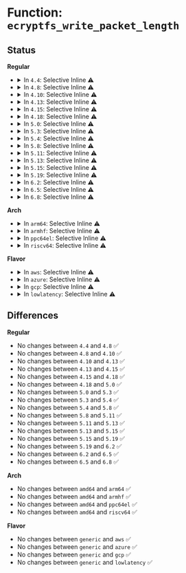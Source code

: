 # Function: <code>ecryptfs_write_packet_length</code>

## Status
<b>Regular</b>
<ul>
<li>
<details>
<summary>In <code>4.4</code>: Selective Inline ⚠️</summary>

```c
int ecryptfs_write_packet_length(char *dest, size_t size, size_t *packet_size_length);
```

**Collision:** Unique Global

**Inline:** Selective

**Transformation:** False

**Instances:**

```
In fs/ecryptfs/keystore.c (ffffffff81307d40)
Location: fs/ecryptfs/keystore.c:135
Inline: True
Inline callers:
  - fs/ecryptfs/keystore.c:decrypt_pki_encrypted_session_key
  - fs/ecryptfs/keystore.c:ecryptfs_generate_key_packet_set
  - fs/ecryptfs/keystore.c:ecryptfs_generate_key_packet_set
Direct callers:
  - fs/ecryptfs/keystore.c:decrypt_pki_encrypted_session_key
  - fs/ecryptfs/keystore.c:write_tag_3_packet
  - fs/ecryptfs/keystore.c:ecryptfs_write_tag_70_packet
  - fs/ecryptfs/keystore.c:ecryptfs_generate_key_packet_set
  - fs/ecryptfs/keystore.c:ecryptfs_generate_key_packet_set
  - fs/ecryptfs/miscdev.c:ecryptfs_miscdev_read
```
**Symbols:**

```
ffffffff81307d40-ffffffff81307da6: ecryptfs_write_packet_length (STB_GLOBAL)
```
</details>
</li>
<li>
<details>
<summary>In <code>4.8</code>: Selective Inline ⚠️</summary>

```c
int ecryptfs_write_packet_length(char *dest, size_t size, size_t *packet_size_length);
```

**Collision:** Unique Global

**Inline:** Selective

**Transformation:** False

**Instances:**

```
In fs/ecryptfs/keystore.c (ffffffff8133e6a8)
Location: fs/ecryptfs/keystore.c:136
Inline: True
Inline callers:
  - fs/ecryptfs/keystore.c:ecryptfs_generate_key_packet_set
  - fs/ecryptfs/keystore.c:ecryptfs_generate_key_packet_set
  - fs/ecryptfs/keystore.c:decrypt_pki_encrypted_session_key
Direct callers:
  - fs/ecryptfs/keystore.c:ecryptfs_generate_key_packet_set
  - fs/ecryptfs/keystore.c:ecryptfs_generate_key_packet_set
  - fs/ecryptfs/keystore.c:write_tag_3_packet
  - fs/ecryptfs/keystore.c:decrypt_pki_encrypted_session_key
  - fs/ecryptfs/keystore.c:ecryptfs_write_tag_70_packet
  - fs/ecryptfs/miscdev.c:ecryptfs_miscdev_read
```
**Symbols:**

```
ffffffff8133bef0-ffffffff8133bf56: ecryptfs_write_packet_length (STB_GLOBAL)
```
</details>
</li>
<li>
<details>
<summary>In <code>4.10</code>: Selective Inline ⚠️</summary>

```c
int ecryptfs_write_packet_length(char *dest, size_t size, size_t *packet_size_length);
```

**Collision:** Unique Global

**Inline:** Selective

**Transformation:** False

**Instances:**

```
In fs/ecryptfs/keystore.c (ffffffff81354438)
Location: fs/ecryptfs/keystore.c:136
Inline: True
Inline callers:
  - fs/ecryptfs/keystore.c:ecryptfs_generate_key_packet_set
  - fs/ecryptfs/keystore.c:ecryptfs_generate_key_packet_set
  - fs/ecryptfs/keystore.c:decrypt_pki_encrypted_session_key
Direct callers:
  - fs/ecryptfs/keystore.c:ecryptfs_generate_key_packet_set
  - fs/ecryptfs/keystore.c:ecryptfs_generate_key_packet_set
  - fs/ecryptfs/keystore.c:write_tag_3_packet
  - fs/ecryptfs/keystore.c:decrypt_pki_encrypted_session_key
  - fs/ecryptfs/keystore.c:ecryptfs_write_tag_70_packet
  - fs/ecryptfs/miscdev.c:ecryptfs_miscdev_read
```
**Symbols:**

```
ffffffff81351c80-ffffffff81351ce6: ecryptfs_write_packet_length (STB_GLOBAL)
```
</details>
</li>
<li>
<details>
<summary>In <code>4.13</code>: Selective Inline ⚠️</summary>

```c
int ecryptfs_write_packet_length(char *dest, size_t size, size_t *packet_size_length);
```

**Collision:** Unique Global

**Inline:** Selective

**Transformation:** False

**Instances:**

```
In fs/ecryptfs/keystore.c (ffffffff81369129)
Location: fs/ecryptfs/keystore.c:136
Inline: True
Inline callers:
  - fs/ecryptfs/keystore.c:ecryptfs_generate_key_packet_set
  - fs/ecryptfs/keystore.c:ecryptfs_generate_key_packet_set
  - fs/ecryptfs/keystore.c:decrypt_pki_encrypted_session_key
Direct callers:
  - fs/ecryptfs/keystore.c:ecryptfs_generate_key_packet_set
  - fs/ecryptfs/keystore.c:ecryptfs_generate_key_packet_set
  - fs/ecryptfs/keystore.c:write_tag_3_packet
  - fs/ecryptfs/keystore.c:decrypt_pki_encrypted_session_key
  - fs/ecryptfs/keystore.c:ecryptfs_write_tag_70_packet
  - fs/ecryptfs/miscdev.c:ecryptfs_miscdev_read
```
**Symbols:**

```
ffffffff813667b0-ffffffff81366816: ecryptfs_write_packet_length (STB_GLOBAL)
```
</details>
</li>
<li>
<details>
<summary>In <code>4.15</code>: Selective Inline ⚠️</summary>

```c
int ecryptfs_write_packet_length(char *dest, size_t size, size_t *packet_size_length);
```

**Collision:** Unique Global

**Inline:** Selective

**Transformation:** False

**Instances:**

```
In fs/ecryptfs/keystore.c (ffffffff8138dd19)
Location: fs/ecryptfs/keystore.c:136
Inline: True
Inline callers:
  - fs/ecryptfs/keystore.c:ecryptfs_generate_key_packet_set
  - fs/ecryptfs/keystore.c:ecryptfs_generate_key_packet_set
  - fs/ecryptfs/keystore.c:decrypt_pki_encrypted_session_key
Direct callers:
  - fs/ecryptfs/keystore.c:ecryptfs_generate_key_packet_set
  - fs/ecryptfs/keystore.c:ecryptfs_generate_key_packet_set
  - fs/ecryptfs/keystore.c:write_tag_3_packet
  - fs/ecryptfs/keystore.c:decrypt_pki_encrypted_session_key
  - fs/ecryptfs/keystore.c:ecryptfs_write_tag_70_packet
  - fs/ecryptfs/miscdev.c:ecryptfs_miscdev_read
```
**Symbols:**

```
ffffffff8138b430-ffffffff8138b496: ecryptfs_write_packet_length (STB_GLOBAL)
```
</details>
</li>
<li>
<details>
<summary>In <code>4.18</code>: Selective Inline ⚠️</summary>

```c
int ecryptfs_write_packet_length(char *dest, size_t size, size_t *packet_size_length);
```

**Collision:** Unique Global

**Inline:** Selective

**Transformation:** False

**Instances:**

```
In fs/ecryptfs/keystore.c (ffffffff813bc4d5)
Location: fs/ecryptfs/keystore.c:136
Inline: True
Inline callers:
  - fs/ecryptfs/keystore.c:ecryptfs_generate_key_packet_set
  - fs/ecryptfs/keystore.c:ecryptfs_generate_key_packet_set
  - fs/ecryptfs/keystore.c:decrypt_pki_encrypted_session_key
Direct callers:
  - fs/ecryptfs/keystore.c:ecryptfs_generate_key_packet_set
  - fs/ecryptfs/keystore.c:ecryptfs_generate_key_packet_set
  - fs/ecryptfs/keystore.c:write_tag_3_packet
  - fs/ecryptfs/keystore.c:decrypt_pki_encrypted_session_key
  - fs/ecryptfs/keystore.c:ecryptfs_write_tag_70_packet
  - fs/ecryptfs/miscdev.c:ecryptfs_miscdev_read
```
**Symbols:**

```
ffffffff813ba2f0-ffffffff813ba356: ecryptfs_write_packet_length (STB_GLOBAL)
```
</details>
</li>
<li>
<details>
<summary>In <code>5.0</code>: Selective Inline ⚠️</summary>

```c
int ecryptfs_write_packet_length(char *dest, size_t size, size_t *packet_size_length);
```

**Collision:** Unique Global

**Inline:** Selective

**Transformation:** False

**Instances:**

```
In fs/ecryptfs/keystore.c (ffffffff813d5b45)
Location: fs/ecryptfs/keystore.c:136
Inline: True
Inline callers:
  - fs/ecryptfs/keystore.c:ecryptfs_generate_key_packet_set
  - fs/ecryptfs/keystore.c:ecryptfs_generate_key_packet_set
  - fs/ecryptfs/keystore.c:decrypt_pki_encrypted_session_key
Direct callers:
  - fs/ecryptfs/keystore.c:ecryptfs_generate_key_packet_set
  - fs/ecryptfs/keystore.c:ecryptfs_generate_key_packet_set
  - fs/ecryptfs/keystore.c:write_tag_3_packet
  - fs/ecryptfs/keystore.c:decrypt_pki_encrypted_session_key
  - fs/ecryptfs/keystore.c:ecryptfs_write_tag_70_packet
  - fs/ecryptfs/miscdev.c:ecryptfs_miscdev_read
```
**Symbols:**

```
ffffffff813d38c0-ffffffff813d3926: ecryptfs_write_packet_length (STB_GLOBAL)
```
</details>
</li>
<li>
<details>
<summary>In <code>5.3</code>: Selective Inline ⚠️</summary>

```c
int ecryptfs_write_packet_length(char *dest, size_t size, size_t *packet_size_length);
```

**Collision:** Unique Global

**Inline:** Selective

**Transformation:** False

**Instances:**

```
In fs/ecryptfs/keystore.c (ffffffff81400386)
Location: fs/ecryptfs/keystore.c:122
Inline: True
Inline callers:
  - fs/ecryptfs/keystore.c:ecryptfs_generate_key_packet_set
  - fs/ecryptfs/keystore.c:ecryptfs_generate_key_packet_set
  - fs/ecryptfs/keystore.c:decrypt_pki_encrypted_session_key
Direct callers:
  - fs/ecryptfs/keystore.c:ecryptfs_generate_key_packet_set
  - fs/ecryptfs/keystore.c:ecryptfs_generate_key_packet_set
  - fs/ecryptfs/keystore.c:write_tag_3_packet
  - fs/ecryptfs/keystore.c:decrypt_pki_encrypted_session_key
  - fs/ecryptfs/keystore.c:ecryptfs_write_tag_70_packet
  - fs/ecryptfs/miscdev.c:ecryptfs_miscdev_read
```
**Symbols:**

```
ffffffff813fe360-ffffffff813fe3c6: ecryptfs_write_packet_length (STB_GLOBAL)
```
</details>
</li>
<li>
<details>
<summary>In <code>5.4</code>: Selective Inline ⚠️</summary>

```c
int ecryptfs_write_packet_length(char *dest, size_t size, size_t *packet_size_length);
```

**Collision:** Unique Global

**Inline:** Selective

**Transformation:** False

**Instances:**

```
In fs/ecryptfs/keystore.c (ffffffff8141a276)
Location: fs/ecryptfs/keystore.c:122
Inline: True
Inline callers:
  - fs/ecryptfs/keystore.c:ecryptfs_generate_key_packet_set
  - fs/ecryptfs/keystore.c:ecryptfs_generate_key_packet_set
  - fs/ecryptfs/keystore.c:decrypt_pki_encrypted_session_key
Direct callers:
  - fs/ecryptfs/keystore.c:ecryptfs_generate_key_packet_set
  - fs/ecryptfs/keystore.c:ecryptfs_generate_key_packet_set
  - fs/ecryptfs/keystore.c:write_tag_3_packet
  - fs/ecryptfs/keystore.c:decrypt_pki_encrypted_session_key
  - fs/ecryptfs/keystore.c:ecryptfs_write_tag_70_packet
  - fs/ecryptfs/miscdev.c:ecryptfs_miscdev_read
```
**Symbols:**

```
ffffffff81418250-ffffffff814182b6: ecryptfs_write_packet_length (STB_GLOBAL)
```
</details>
</li>
<li>
<details>
<summary>In <code>5.8</code>: Selective Inline ⚠️</summary>

```c
int ecryptfs_write_packet_length(char *dest, size_t size, size_t *packet_size_length);
```

**Collision:** Unique Global

**Inline:** Selective

**Transformation:** False

**Instances:**

```
In fs/ecryptfs/keystore.c (ffffffff81466ee4)
Location: fs/ecryptfs/keystore.c:122
Inline: True
Inline callers:
  - fs/ecryptfs/keystore.c:write_tag_3_packet
  - fs/ecryptfs/keystore.c:write_tag_3_packet
  - fs/ecryptfs/keystore.c:write_tag_1_packet
  - fs/ecryptfs/keystore.c:write_tag_1_packet
  - fs/ecryptfs/keystore.c:ecryptfs_write_tag_70_packet
  - fs/ecryptfs/keystore.c:ecryptfs_write_tag_70_packet
  - fs/ecryptfs/keystore.c:write_tag_66_packet
  - fs/ecryptfs/keystore.c:write_tag_66_packet
  - fs/ecryptfs/keystore.c:write_tag_64_packet
  - fs/ecryptfs/keystore.c:write_tag_64_packet
Direct callers:
  - fs/ecryptfs/miscdev.c:ecryptfs_miscdev_read
```
**Symbols:**

```
ffffffff81467f90-ffffffff81467ff6: ecryptfs_write_packet_length (STB_GLOBAL)
```
</details>
</li>
<li>
<details>
<summary>In <code>5.11</code>: Selective Inline ⚠️</summary>

```c
int ecryptfs_write_packet_length(char *dest, size_t size, size_t *packet_size_length);
```

**Collision:** Unique Global

**Inline:** Selective

**Transformation:** False

**Instances:**

```
In fs/ecryptfs/keystore.c (ffffffff814820e4)
Location: fs/ecryptfs/keystore.c:122
Inline: True
Inline callers:
  - fs/ecryptfs/keystore.c:write_tag_3_packet
  - fs/ecryptfs/keystore.c:write_tag_3_packet
  - fs/ecryptfs/keystore.c:write_tag_1_packet
  - fs/ecryptfs/keystore.c:write_tag_1_packet
  - fs/ecryptfs/keystore.c:ecryptfs_write_tag_70_packet
  - fs/ecryptfs/keystore.c:ecryptfs_write_tag_70_packet
  - fs/ecryptfs/keystore.c:write_tag_66_packet
  - fs/ecryptfs/keystore.c:write_tag_66_packet
  - fs/ecryptfs/keystore.c:write_tag_64_packet
  - fs/ecryptfs/keystore.c:write_tag_64_packet
Direct callers:
  - fs/ecryptfs/miscdev.c:ecryptfs_miscdev_read
```
**Symbols:**

```
ffffffff81483410-ffffffff81483476: ecryptfs_write_packet_length (STB_GLOBAL)
```
</details>
</li>
<li>
<details>
<summary>In <code>5.13</code>: Selective Inline ⚠️</summary>

```c
int ecryptfs_write_packet_length(char *dest, size_t size, size_t *packet_size_length);
```

**Collision:** Unique Global

**Inline:** Selective

**Transformation:** False

**Instances:**

```
In fs/ecryptfs/keystore.c (ffffffff81487b48)
Location: fs/ecryptfs/keystore.c:122
Inline: True
Inline callers:
  - fs/ecryptfs/keystore.c:write_tag_3_packet
  - fs/ecryptfs/keystore.c:write_tag_3_packet
  - fs/ecryptfs/keystore.c:write_tag_1_packet
  - fs/ecryptfs/keystore.c:write_tag_1_packet
  - fs/ecryptfs/keystore.c:ecryptfs_write_tag_70_packet
  - fs/ecryptfs/keystore.c:ecryptfs_write_tag_70_packet
Direct callers:
  - fs/ecryptfs/miscdev.c:ecryptfs_miscdev_read
```
**Symbols:**

```
ffffffff81488ea0-ffffffff81488f06: ecryptfs_write_packet_length (STB_GLOBAL)
```
</details>
</li>
<li>
<details>
<summary>In <code>5.15</code>: Selective Inline ⚠️</summary>

```c
int ecryptfs_write_packet_length(char *dest, size_t size, size_t *packet_size_length);
```

**Collision:** Unique Global

**Inline:** Selective

**Transformation:** False

**Instances:**

```
In fs/ecryptfs/keystore.c (ffffffff814df312)
Location: fs/ecryptfs/keystore.c:122
Inline: True
Inline callers:
  - fs/ecryptfs/keystore.c:write_tag_3_packet
  - fs/ecryptfs/keystore.c:write_tag_3_packet
  - fs/ecryptfs/keystore.c:write_tag_1_packet
  - fs/ecryptfs/keystore.c:write_tag_1_packet
  - fs/ecryptfs/keystore.c:ecryptfs_write_tag_70_packet
  - fs/ecryptfs/keystore.c:ecryptfs_write_tag_70_packet
Direct callers:
  - fs/ecryptfs/miscdev.c:ecryptfs_miscdev_read
```
**Symbols:**

```
ffffffff814e06a0-ffffffff814e0706: ecryptfs_write_packet_length (STB_GLOBAL)
```
</details>
</li>
<li>
<details>
<summary>In <code>5.19</code>: Selective Inline ⚠️</summary>

```c
int ecryptfs_write_packet_length(char *dest, size_t size, size_t *packet_size_length);
```

**Collision:** Unique Global

**Inline:** Selective

**Transformation:** False

**Instances:**

```
In fs/ecryptfs/keystore.c (ffffffff8156d379)
Location: fs/ecryptfs/keystore.c:122
Inline: True
Inline callers:
  - fs/ecryptfs/keystore.c:write_tag_3_packet
  - fs/ecryptfs/keystore.c:write_tag_3_packet
  - fs/ecryptfs/keystore.c:write_tag_1_packet
  - fs/ecryptfs/keystore.c:write_tag_1_packet
  - fs/ecryptfs/keystore.c:ecryptfs_write_tag_70_packet
  - fs/ecryptfs/keystore.c:ecryptfs_write_tag_70_packet
Direct callers:
  - fs/ecryptfs/miscdev.c:ecryptfs_miscdev_read
```
**Symbols:**

```
ffffffff8156e810-ffffffff8156e896: ecryptfs_write_packet_length (STB_GLOBAL)
```
</details>
</li>
<li>
<details>
<summary>In <code>6.2</code>: Selective Inline ⚠️</summary>

```c
int ecryptfs_write_packet_length(char *dest, size_t size, size_t *packet_size_length);
```

**Collision:** Unique Global

**Inline:** Selective

**Transformation:** False

**Instances:**

```
In fs/ecryptfs/keystore.c (ffffffff81611a1f)
Location: fs/ecryptfs/keystore.c:122
Inline: True
Inline callers:
  - fs/ecryptfs/keystore.c:write_tag_3_packet
  - fs/ecryptfs/keystore.c:write_tag_3_packet
  - fs/ecryptfs/keystore.c:write_tag_1_packet
  - fs/ecryptfs/keystore.c:write_tag_1_packet
  - fs/ecryptfs/keystore.c:ecryptfs_write_tag_70_packet
  - fs/ecryptfs/keystore.c:ecryptfs_write_tag_70_packet
Direct callers:
  - fs/ecryptfs/miscdev.c:ecryptfs_miscdev_read
```
**Symbols:**

```
ffffffff81613270-ffffffff816132f6: ecryptfs_write_packet_length (STB_GLOBAL)
```
</details>
</li>
<li>
<details>
<summary>In <code>6.5</code>: Selective Inline ⚠️</summary>

```c
int ecryptfs_write_packet_length(char *dest, size_t size, size_t *packet_size_length);
```

**Collision:** Unique Global

**Inline:** Selective

**Transformation:** False

**Instances:**

```
In fs/ecryptfs/keystore.c (ffffffff81649991)
Location: fs/ecryptfs/keystore.c:122
Inline: True
Inline callers:
  - fs/ecryptfs/keystore.c:write_tag_3_packet
  - fs/ecryptfs/keystore.c:write_tag_3_packet
  - fs/ecryptfs/keystore.c:write_tag_1_packet
  - fs/ecryptfs/keystore.c:write_tag_1_packet
  - fs/ecryptfs/keystore.c:ecryptfs_write_tag_70_packet
  - fs/ecryptfs/keystore.c:ecryptfs_write_tag_70_packet
Direct callers:
  - fs/ecryptfs/miscdev.c:ecryptfs_miscdev_read
```
**Symbols:**

```
ffffffff8164b2c0-ffffffff8164b344: ecryptfs_write_packet_length (STB_GLOBAL)
```
</details>
</li>
<li>
<details>
<summary>In <code>6.8</code>: Selective Inline ⚠️</summary>

```c
int ecryptfs_write_packet_length(char *dest, size_t size, size_t *packet_size_length);
```

**Collision:** Unique Global

**Inline:** Selective

**Transformation:** False

**Instances:**

```
In fs/ecryptfs/keystore.c (ffffffff81682e61)
Location: fs/ecryptfs/keystore.c:122
Inline: True
Inline callers:
  - fs/ecryptfs/keystore.c:write_tag_3_packet
  - fs/ecryptfs/keystore.c:write_tag_3_packet
  - fs/ecryptfs/keystore.c:write_tag_1_packet
  - fs/ecryptfs/keystore.c:write_tag_1_packet
  - fs/ecryptfs/keystore.c:ecryptfs_write_tag_70_packet
  - fs/ecryptfs/keystore.c:ecryptfs_write_tag_70_packet
Direct callers:
  - fs/ecryptfs/miscdev.c:ecryptfs_miscdev_read
```
**Symbols:**

```
ffffffff81684790-ffffffff81684814: ecryptfs_write_packet_length (STB_GLOBAL)
```
</details>
</li>
</ul>
<b>Arch</b>
<ul>
<li>
<details>
<summary>In <code>arm64</code>: Selective Inline ⚠️</summary>

```c
int ecryptfs_write_packet_length(char *dest, size_t size, size_t *packet_size_length);
```

**Collision:** Unique Global

**Inline:** Selective

**Transformation:** False

**Instances:**

```
In fs/ecryptfs/keystore.c (ffff8000104fbf00)
Location: fs/ecryptfs/keystore.c:122
Inline: True
Inline callers:
  - fs/ecryptfs/keystore.c:ecryptfs_generate_key_packet_set
  - fs/ecryptfs/keystore.c:ecryptfs_generate_key_packet_set
  - fs/ecryptfs/keystore.c:decrypt_pki_encrypted_session_key
Direct callers:
  - fs/ecryptfs/keystore.c:ecryptfs_generate_key_packet_set
  - fs/ecryptfs/keystore.c:ecryptfs_generate_key_packet_set
  - fs/ecryptfs/keystore.c:write_tag_3_packet
  - fs/ecryptfs/keystore.c:decrypt_pki_encrypted_session_key
  - fs/ecryptfs/keystore.c:ecryptfs_write_tag_70_packet
  - fs/ecryptfs/miscdev.c:ecryptfs_miscdev_read
```
**Symbols:**

```
ffff8000104f9b50-ffff8000104f9c00: ecryptfs_write_packet_length (STB_GLOBAL)
```
</details>
</li>
<li>
<details>
<summary>In <code>armhf</code>: Selective Inline ⚠️</summary>

```c
int ecryptfs_write_packet_length(char *dest, size_t size, size_t *packet_size_length);
```

**Collision:** Unique Global

**Inline:** Selective

**Transformation:** False

**Instances:**

```
In fs/ecryptfs/keystore.c (c06b9598)
Location: fs/ecryptfs/keystore.c:122
Inline: True
Inline callers:
  - fs/ecryptfs/keystore.c:ecryptfs_generate_key_packet_set
  - fs/ecryptfs/keystore.c:ecryptfs_generate_key_packet_set
  - fs/ecryptfs/keystore.c:decrypt_pki_encrypted_session_key
Direct callers:
  - fs/ecryptfs/keystore.c:ecryptfs_generate_key_packet_set
  - fs/ecryptfs/keystore.c:ecryptfs_generate_key_packet_set
  - fs/ecryptfs/keystore.c:write_tag_3_packet
  - fs/ecryptfs/keystore.c:decrypt_pki_encrypted_session_key
  - fs/ecryptfs/keystore.c:ecryptfs_write_tag_70_packet
  - fs/ecryptfs/miscdev.c:ecryptfs_miscdev_read
```
**Symbols:**

```
c06b7338-c06b73bc: ecryptfs_write_packet_length (STB_GLOBAL)
```
</details>
</li>
<li>
<details>
<summary>In <code>ppc64el</code>: Selective Inline ⚠️</summary>

```c
int ecryptfs_write_packet_length(char *dest, size_t size, size_t *packet_size_length);
```

**Collision:** Unique Global

**Inline:** Selective

**Transformation:** False

**Instances:**

```
In fs/ecryptfs/keystore.c (c00000000063ebe0)
Location: fs/ecryptfs/keystore.c:122
Inline: True
Inline callers:
  - fs/ecryptfs/keystore.c:ecryptfs_generate_key_packet_set
  - fs/ecryptfs/keystore.c:ecryptfs_generate_key_packet_set
  - fs/ecryptfs/keystore.c:decrypt_pki_encrypted_session_key
Direct callers:
  - fs/ecryptfs/keystore.c:ecryptfs_generate_key_packet_set
  - fs/ecryptfs/keystore.c:ecryptfs_generate_key_packet_set
  - fs/ecryptfs/keystore.c:write_tag_3_packet
  - fs/ecryptfs/keystore.c:decrypt_pki_encrypted_session_key
  - fs/ecryptfs/keystore.c:ecryptfs_write_tag_70_packet
  - fs/ecryptfs/miscdev.c:ecryptfs_miscdev_read
```
**Symbols:**

```
c00000000063c090-c00000000063c12c: ecryptfs_write_packet_length (STB_GLOBAL)
```
</details>
</li>
<li>
<details>
<summary>In <code>riscv64</code>: Selective Inline ⚠️</summary>

```c
int ecryptfs_write_packet_length(char *dest, size_t size, size_t *packet_size_length);
```

**Collision:** Unique Global

**Inline:** Selective

**Transformation:** False

**Instances:**

```
In fs/ecryptfs/keystore.c (ffffffe00036a560)
Location: fs/ecryptfs/keystore.c:122
Inline: True
Inline callers:
  - fs/ecryptfs/keystore.c:ecryptfs_generate_key_packet_set
  - fs/ecryptfs/keystore.c:ecryptfs_generate_key_packet_set
  - fs/ecryptfs/keystore.c:decrypt_pki_encrypted_session_key
Direct callers:
  - fs/ecryptfs/keystore.c:ecryptfs_generate_key_packet_set
  - fs/ecryptfs/keystore.c:ecryptfs_generate_key_packet_set
  - fs/ecryptfs/keystore.c:write_tag_3_packet
  - fs/ecryptfs/keystore.c:decrypt_pki_encrypted_session_key
  - fs/ecryptfs/keystore.c:ecryptfs_write_tag_70_packet
  - fs/ecryptfs/miscdev.c:ecryptfs_miscdev_read
```
**Symbols:**

```
ffffffe00036832a-ffffffe0003683ba: ecryptfs_write_packet_length (STB_GLOBAL)
```
</details>
</li>
</ul>
<b>Flavor</b>
<ul>
<li>
<details>
<summary>In <code>aws</code>: Selective Inline ⚠️</summary>

```c
int ecryptfs_write_packet_length(char *dest, size_t size, size_t *packet_size_length);
```

**Collision:** Unique Global

**Inline:** Selective

**Transformation:** False

**Instances:**

```
In fs/ecryptfs/keystore.c (ffffffff81412856)
Location: fs/ecryptfs/keystore.c:122
Inline: True
Inline callers:
  - fs/ecryptfs/keystore.c:ecryptfs_generate_key_packet_set
  - fs/ecryptfs/keystore.c:ecryptfs_generate_key_packet_set
  - fs/ecryptfs/keystore.c:decrypt_pki_encrypted_session_key
Direct callers:
  - fs/ecryptfs/keystore.c:ecryptfs_generate_key_packet_set
  - fs/ecryptfs/keystore.c:ecryptfs_generate_key_packet_set
  - fs/ecryptfs/keystore.c:write_tag_3_packet
  - fs/ecryptfs/keystore.c:decrypt_pki_encrypted_session_key
  - fs/ecryptfs/keystore.c:ecryptfs_write_tag_70_packet
  - fs/ecryptfs/miscdev.c:ecryptfs_miscdev_read
```
**Symbols:**

```
ffffffff81410830-ffffffff81410896: ecryptfs_write_packet_length (STB_GLOBAL)
```
</details>
</li>
<li>
<details>
<summary>In <code>azure</code>: Selective Inline ⚠️</summary>

```c
int ecryptfs_write_packet_length(char *dest, size_t size, size_t *packet_size_length);
```

**Collision:** Unique Global

**Inline:** Selective

**Transformation:** False

**Instances:**

```
In fs/ecryptfs/keystore.c (ffffffff814032d6)
Location: fs/ecryptfs/keystore.c:122
Inline: True
Inline callers:
  - fs/ecryptfs/keystore.c:ecryptfs_generate_key_packet_set
  - fs/ecryptfs/keystore.c:ecryptfs_generate_key_packet_set
  - fs/ecryptfs/keystore.c:decrypt_pki_encrypted_session_key
Direct callers:
  - fs/ecryptfs/keystore.c:ecryptfs_generate_key_packet_set
  - fs/ecryptfs/keystore.c:ecryptfs_generate_key_packet_set
  - fs/ecryptfs/keystore.c:write_tag_3_packet
  - fs/ecryptfs/keystore.c:decrypt_pki_encrypted_session_key
  - fs/ecryptfs/keystore.c:ecryptfs_write_tag_70_packet
  - fs/ecryptfs/miscdev.c:ecryptfs_miscdev_read
```
**Symbols:**

```
ffffffff814012b0-ffffffff81401316: ecryptfs_write_packet_length (STB_GLOBAL)
```
</details>
</li>
<li>
<details>
<summary>In <code>gcp</code>: Selective Inline ⚠️</summary>

```c
int ecryptfs_write_packet_length(char *dest, size_t size, size_t *packet_size_length);
```

**Collision:** Unique Global

**Inline:** Selective

**Transformation:** False

**Instances:**

```
In fs/ecryptfs/keystore.c (ffffffff8140fbd6)
Location: fs/ecryptfs/keystore.c:122
Inline: True
Inline callers:
  - fs/ecryptfs/keystore.c:ecryptfs_generate_key_packet_set
  - fs/ecryptfs/keystore.c:ecryptfs_generate_key_packet_set
  - fs/ecryptfs/keystore.c:decrypt_pki_encrypted_session_key
Direct callers:
  - fs/ecryptfs/keystore.c:ecryptfs_generate_key_packet_set
  - fs/ecryptfs/keystore.c:ecryptfs_generate_key_packet_set
  - fs/ecryptfs/keystore.c:write_tag_3_packet
  - fs/ecryptfs/keystore.c:decrypt_pki_encrypted_session_key
  - fs/ecryptfs/keystore.c:ecryptfs_write_tag_70_packet
  - fs/ecryptfs/miscdev.c:ecryptfs_miscdev_read
```
**Symbols:**

```
ffffffff8140dbb0-ffffffff8140dc16: ecryptfs_write_packet_length (STB_GLOBAL)
```
</details>
</li>
<li>
<details>
<summary>In <code>lowlatency</code>: Selective Inline ⚠️</summary>

```c
int ecryptfs_write_packet_length(char *dest, size_t size, size_t *packet_size_length);
```

**Collision:** Unique Global

**Inline:** Selective

**Transformation:** False

**Instances:**

```
In fs/ecryptfs/keystore.c (ffffffff81425846)
Location: fs/ecryptfs/keystore.c:122
Inline: True
Inline callers:
  - fs/ecryptfs/keystore.c:ecryptfs_generate_key_packet_set
  - fs/ecryptfs/keystore.c:ecryptfs_generate_key_packet_set
  - fs/ecryptfs/keystore.c:decrypt_pki_encrypted_session_key
Direct callers:
  - fs/ecryptfs/keystore.c:ecryptfs_generate_key_packet_set
  - fs/ecryptfs/keystore.c:ecryptfs_generate_key_packet_set
  - fs/ecryptfs/keystore.c:write_tag_3_packet
  - fs/ecryptfs/keystore.c:decrypt_pki_encrypted_session_key
  - fs/ecryptfs/keystore.c:ecryptfs_write_tag_70_packet
  - fs/ecryptfs/miscdev.c:ecryptfs_miscdev_read
```
**Symbols:**

```
ffffffff81423820-ffffffff81423886: ecryptfs_write_packet_length (STB_GLOBAL)
```
</details>
</li>
</ul>

## Differences
<b>Regular</b>
<ul>
<li>
No changes between <code>4.4</code> and <code>4.8</code> ✅
</li>
<li>
No changes between <code>4.8</code> and <code>4.10</code> ✅
</li>
<li>
No changes between <code>4.10</code> and <code>4.13</code> ✅
</li>
<li>
No changes between <code>4.13</code> and <code>4.15</code> ✅
</li>
<li>
No changes between <code>4.15</code> and <code>4.18</code> ✅
</li>
<li>
No changes between <code>4.18</code> and <code>5.0</code> ✅
</li>
<li>
No changes between <code>5.0</code> and <code>5.3</code> ✅
</li>
<li>
No changes between <code>5.3</code> and <code>5.4</code> ✅
</li>
<li>
No changes between <code>5.4</code> and <code>5.8</code> ✅
</li>
<li>
No changes between <code>5.8</code> and <code>5.11</code> ✅
</li>
<li>
No changes between <code>5.11</code> and <code>5.13</code> ✅
</li>
<li>
No changes between <code>5.13</code> and <code>5.15</code> ✅
</li>
<li>
No changes between <code>5.15</code> and <code>5.19</code> ✅
</li>
<li>
No changes between <code>5.19</code> and <code>6.2</code> ✅
</li>
<li>
No changes between <code>6.2</code> and <code>6.5</code> ✅
</li>
<li>
No changes between <code>6.5</code> and <code>6.8</code> ✅
</li>
</ul>
<b>Arch</b>
<ul>
<li>
No changes between <code>amd64</code> and <code>arm64</code> ✅
</li>
<li>
No changes between <code>amd64</code> and <code>armhf</code> ✅
</li>
<li>
No changes between <code>amd64</code> and <code>ppc64el</code> ✅
</li>
<li>
No changes between <code>amd64</code> and <code>riscv64</code> ✅
</li>
</ul>
<b>Flavor</b>
<ul>
<li>
No changes between <code>generic</code> and <code>aws</code> ✅
</li>
<li>
No changes between <code>generic</code> and <code>azure</code> ✅
</li>
<li>
No changes between <code>generic</code> and <code>gcp</code> ✅
</li>
<li>
No changes between <code>generic</code> and <code>lowlatency</code> ✅
</li>
</ul>
